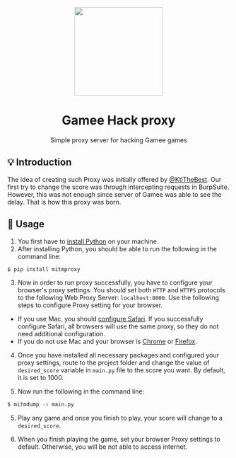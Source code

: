 <p align="center">
  <a href="http://ant.design">
    <img width="200" src="https://lh3.googleusercontent.com/sGQFOfOfbA5uYNRc5eoeMT9_KxL4ofl6YFEKQdnyZrCxgc1UOwku0PVgdudgYMro_xsv">
  </a>
</p>

<h1 align="center">Gamee Hack proxy</h1>

<p align="center">Simple proxy server for hacking <bold>Gamee</bold> games</p>

## 💡 Introduction

The idea of creating such Proxy was initially offered by [@KtlTheBest](https://github.com/KtlTheBest). Our first try to change the score was through intercepting requests in BurpSuite. However, this was not enough since server of Gamee was able to see the delay. That is how this proxy was born.

## 🔨 Usage

1. You first have to [install Python](https://www.python.org/downloads/) on your machine.
2. After installing Python, you should be able to run the following in the command line:

```bash
$ pip install mitmproxy
```

3. Now in order to run proxy successfully, you have to configure your browser's proxy settings. You should set both `HTTP` and `HTTPS` protocols to the following Web Proxy Server: `localhost:8000`. Use the following steps to configure Proxy setting for your browser.

- If you use Mac, you should [configure Safari](https://support.portswigger.net/customer/portal/articles/1783070-Installing_Configuring%20your%20Browser%20-%20Safari.html). If you successfully configure Safari, all browsers will use the same proxy, so they do not need additional configuration.
- If you do not use Mac and your browser is [Chrome](https://support.portswigger.net/customer/portal/articles/1783065-configuring-chrome-to-work-with-burp) or [Firefox](https://support.portswigger.net/customer/portal/articles/1783066-configuring-firefox-to-work-with-burp).

4. Once you have installed all necessary packages and configured your proxy settings, route to the project folder and change the value of `desired_score` variable in `main.py` file to the score you want. By default, it is set to 1000.

5. Now run the following in the command line:

```bash
$ mitmdump -s main.py
```
5. Play any game and once you finish to play, your score will change to a `desired_score`.

6. When you finish playing the game, set your browser Proxy settings to default. Otherwise, you will be not able to access internet.

